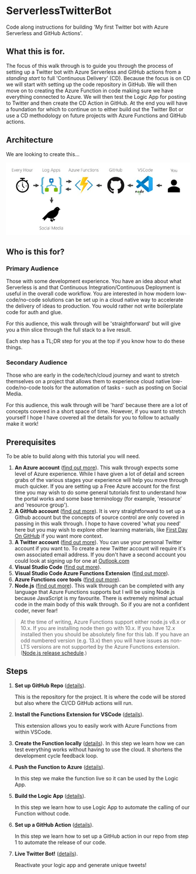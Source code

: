 # ServerlessTwitterBot
Code along instructions for building 'My first Twitter bot with Azure Serverless and GitHub Actions'.

## What this is for.
The focus of this walk through is to guide you through the process of setting up a Twitter bot with Azure Serverless and GitHub actions from a _standing start_ to full 'Continuous Delivery' (CD). Because the focus is on CD we will start with setting up the code repository in GitHub. We will then move on to creating the Azure Function in code making sure we have everything connected to Azure. We will then test the Logic App for posting to Twitter and then create the CD Action in GitHub. At the end you will have a foundation for which to continue on to either build out the Twitter Bot or use a CD methodology on future projects with Azure Functions and GitHub actions.

## Architecture

We are looking to create this...

![architecture diagram](architecture.JPG)

## Who is this for?

### Primary Audience
Those with some development experience. You have an idea about what Serverless is and that Continuous Integration/Continuous Deployment is useful in the overall code workflow. You are interested in how modern low-code/no-code solutions can be set up in a cloud native way to accelerate the delivery of ideas to production. You would rather not write boilerplate code for auth and glue.

For this audience, this walk through will be 'straightforward' but will give you a thin slice through the full stack to a live result.

Each step has a TL;DR step for you at the top if you know how to do these things.

### Secondary Audience
Those who are early in the code/tech/cloud journey and want to stretch themselves on a project that allows them to experience cloud native low-code/no-code tools for the automation of tasks - such as posting on Social Media.

For this audience, this walk through will be 'hard' because there are a lot of concepts covered in a short space of time. However, if you want to stretch yourself I hope I have covered all the details for you to follow to actually make it work!

## Prerequisites

To be able to build along with this tutorial you will need.

1. **An Azure account** ([find out more](https://azure.microsoft.com/)). This walk through expects some level of Azure experience. While I have given a lot of detail and screen grabs of the various stages your experience will help you move through much quicker. If you are setting up a Free Azure account for the first time you may wish to do some general tutorials first to understand how the portal works and some base terminology (for example, 'resource' and 'resource group').
2. **A GitHub account** ([find out more](https://github.com/)). It is very straightforward to set up a Github account but the concepts of source control are only covered in passing in this walk through. I hope to have covered 'what you need' here but you may wish to explore other learning materials, like [First Day On GitHub](https://lab.github.com/githubtraining/paths/first-day-on-github) if you want more context.
3. **A Twitter account** ([find out more](https://twitter.com)). You can use your personal Twitter account if you want to. To create a new Twitter account will require it's own associated email address. If you don't have a second account you could look at signing up for one at [Outlook.com](https://outlook.com/)
4. **Visual Studio Code** ([find out more](https://code.visualstudio.com/)).
5. **Visual Studio Code Azure Functions Extension** ([find out more](https://marketplace.visualstudio.com/items?itemName=ms-azuretools.vscode-azurefunctions)).
6. **Azure Functions core tools** ([find out more](https://docs.microsoft.com/en-us/azure/azure-functions/functions-run-local)).
7. **Node.js** ([find out more](https://nodejs.org/)). This walk through can be completed with any language that Azure Functions supports but I will be using Node.js because JavaScript is my favourite. There is extremely minimal actual code in the main body of this walk through. So if you are not a confident coder, never fear!

> At the time of writing, Azure Functions support either node.js v8.x or 10.x.  If you are installing node then go with 10.x. If you have 12.x installed then you should be absolutely fine for this lab. If you have an odd numbered version (e.g. 13.x) then you will have issues as non-LTS versions are not supported by the Azure Functions extension. ([Node.js release schedule](https://github.com/nodejs/Release).)

## Steps

1. **Set up GitHub Repo** ([details](STEP1.md)).

    This is the repository for the project. It is where the code will be stored but also where the CI/CD GitHub actions will run.

2. **Install the Functions Extension for VSCode** ([details](STEP2.md)).

    This extension allows you to easily work with Azure Functions from within VSCode.

3. **Create the Function locally** ([details](STEP3.md)). In this step we learn how we can test everything works without having to use the cloud. It shortens the development cycle feedback loop.

4. **Push the Function to Azure** ([details](STEP4.md)).

    In this step we make the function live so it can be used by the Logic App.

5. **Build the Logic App** ([details](STEP5.md)).

    In this step we learn how to use Logic App to automate the calling of our Function without code.

6. **Set up a GitHub Action** ([details](STEP6.md)).

    In this step we learn how to set up a GitHub action in our repo from step 1 to automate the release of our code.

7. **Live Twitter Bot!** ([details](STEP7.md)).

    Reactivate your logic app and generate unique tweets!
